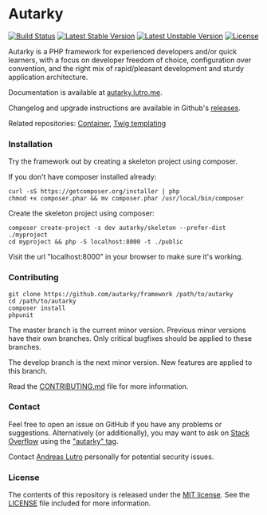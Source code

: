 # Autarky

[![Build Status](https://travis-ci.org/autarky/framework.png?branch=master)](https://travis-ci.org/autarky/framework)
[![Latest Stable Version](https://poser.pugx.org/autarky/framework/v/stable.svg)](https://github.com/autarky/framework/releases)
[![Latest Unstable Version](https://poser.pugx.org/autarky/framework/v/unstable.svg)](https://github.com/autarky/framework/branches/active)
[![License](https://poser.pugx.org/autarky/framework/license.svg)](http://opensource.org/licenses/MIT)

Autarky is a PHP framework for experienced developers and/or quick learners, with a focus on developer freedom of choice, configuration over convention, and the right mix of rapid/pleasant development and sturdy application architecture.

Documentation is available at [autarky.lutro.me](http://autarky.lutro.me).

Changelog and upgrade instructions are available in Github's [releases](https://github.com/autarky/framework/releases).

Related repositories: [Container](https://github.com/autarky/container), [Twig templating](https://github.com/autarky/twig-templating)

### Installation

Try the framework out by creating a skeleton project using composer.

If you don't have composer installed already:

```
curl -sS https://getcomposer.org/installer | php
chmod +x composer.phar && mv composer.phar /usr/local/bin/composer
```

Create the skeleton project using composer:

```
composer create-project -s dev autarky/skeleton --prefer-dist ./myproject
cd myproject && php -S localhost:8000 -t ./public
```

Visit the url "localhost:8000" in your browser to make sure it's working.

### Contributing

```
git clone https://github.com/autarky/framework /path/to/autarky
cd /path/to/autarky
composer install
phpunit
```

The master branch is the current minor version. Previous minor versions have their own branches. Only critical bugfixes should be applied to these branches.

The develop branch is the next minor version. New features are applied to this branch.

Read the [CONTRIBUTING.md](CONTRIBUTING.md) file for more information.

### Contact

Feel free to open an issue on GitHub if you have any problems or suggestions. Alternatively (or additionally), you may want to ask on [Stack Overflow](http://stackoverflow.com) using the ["autarky" tag](http://stackoverflow.com/questions/ask?tags=autarky,php).

Contact [Andreas Lutro](https://github.com/anlutro) personally for potential security issues.

### License

The contents of this repository is released under the [MIT license](http://opensource.org/licenses/MIT). See the [LICENSE](LICENSE) file included for more information.
